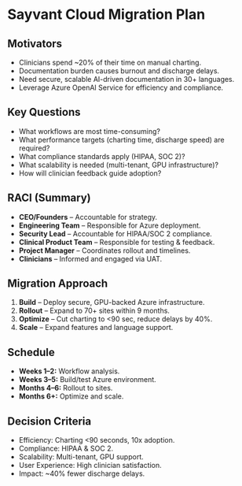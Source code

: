 # Sayvant Cloud Migration Plan 

## Motivators
- Clinicians spend ~20% of their time on manual charting.  
- Documentation burden causes burnout and discharge delays.  
- Need secure, scalable AI-driven documentation in 30+ languages.  
- Leverage Azure OpenAI Service for efficiency and compliance.  

## Key Questions
- What workflows are most time-consuming?  
- What performance targets (charting time, discharge speed) are required?  
- What compliance standards apply (HIPAA, SOC 2)?  
- What scalability is needed (multi-tenant, GPU infrastructure)?  
- How will clinician feedback guide adoption?  

## RACI (Summary)
- **CEO/Founders** – Accountable for strategy.  
- **Engineering Team** – Responsible for Azure deployment.  
- **Security Lead** – Accountable for HIPAA/SOC 2 compliance.  
- **Clinical Product Team** – Responsible for testing & feedback.  
- **Project Manager** – Coordinates rollout and timelines.  
- **Clinicians** – Informed and engaged via UAT.  

## Migration Approach

1. **Build** – Deploy secure, GPU-backed Azure infrastructure.  
2. **Rollout** – Expand to 70+ sites within 9 months.  
3. **Optimize** – Cut charting to <90 sec, reduce delays by 40%.  
4. **Scale** – Expand features and language support.  

## Schedule
- **Weeks 1–2:** Workflow analysis.  
- **Weeks 3–5:** Build/test Azure environment.   
- **Months 4–6:** Rollout to sites.  
- **Months 6+:** Optimize and scale.  

## Decision Criteria
- Efficiency: Charting <90 seconds, 10x adoption.  
- Compliance: HIPAA & SOC 2.  
- Scalability: Multi-tenant, GPU support.  
- User Experience: High clinician satisfaction.  
- Impact: ~40% fewer discharge delays.  
